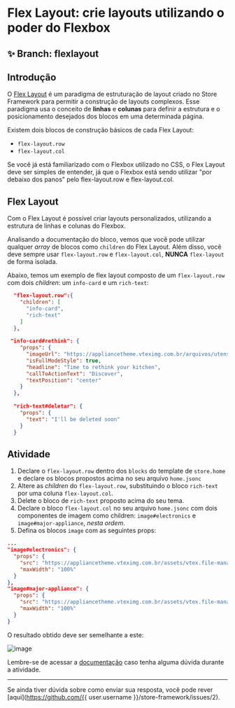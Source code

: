 # Flex Layout: crie layouts utilizando o poder do Flexbox

## :sparkles: **Branch:** flexlayout

## Introdução

O [Flex Layout](https://vtex.io/docs/components/layout/vtex.flex-layout) é um paradigma de estruturação de layout criado no Store Framework para permitir a construção de layouts complexos. Esse paradigma usa o conceito de **linhas** e **colunas** para definir a estrutura e o posicionamento desejados dos blocos em uma determinada página.

Existem dois blocos de construção básicos de cada Flex Layout:

- `flex-layout.row`
- `flex-layout.col`

Se você já está familiarizado com o Flexbox utilizado no CSS, o Flex Layout deve ser simples de entender, já que o Flexbox está sendo utilizar "por debaixo dos panos" pelo flex-layout.row e flex-layout.col.

## Flex Layout

Com o Flex Layout é possível criar layouts personalizados, utilizando a estrutura de linhas e colunas do Flexbox.

Analisando a documentação do bloco, vemos que você pode utilizar qualquer *array* de blocos como `children` do Flex Layout. Além disso, você deve sempre usar `flex-layout.row` e `flex-layout.col`, **NUNCA** `flex-layout` de forma isolada.

Abaixo, temos um exemplo de flex layout composto de um `flex-layout.row` com dois *children*: um `info-card` e um `rich-text`:

```json
  "flex-layout.row":{
    "children": [
      "info-card",
      "rich-text"
    ]
  },
  
 "info-card#rethink": {
    "props": {
      "imageUrl": "https://appliancetheme.vteximg.com.br/arquivos/utensilios-cozinha-min.png",
      "isFullModeStyle": true,
      "headline": "Time to rethink your kitchen",
      "callToActionText": "Discover",
      "textPosition": "center"
    }
  },
  
  "rich-text#deletar": {
    "props": {
      "text": "I'll be deleted soon"
    }
  }
```

## Atividade

1. Declare o `flex-layout.row` dentro dos `blocks` do template de `store.home` e declare os blocos propostos acima no seu arquivo `home.jsonc`
2. Altere as *children* do `flex-layout.row`, substituindo o bloco `rich-text` por uma coluna `flex-layout.col`.
3. Delete o bloco de `rich-text` proposto acima do seu tema.
4. Declare o bloco `flex-layout.col` no seu arquivo `home.jsonc` com dois componentes de imagem como children: `image#electronics` e `image#major-appliance`, *nesta ordem*.
5. Defina os blocos `image` com as seguintes props:

```json
...
"image#electronics": {
  "props": {
    "src": "https://appliancetheme.vteximg.com.br/assets/vtex.file-manager-graphql/images/electronics_banner___25d69b49f8224b369375e68513b4d593.png",
    "maxWidth": "100%"
  }
},
"image#major-appliance": {
  "props": {
    "src": "https://appliancetheme.vteximg.com.br/assets/vtex.file-manager-graphql/images/major_appliance_banner___bb10093866a127345ddfbcca3efa5022.png",
    "maxWidth": "100%"
  }
}
```

O resultado obtido deve ser semelhante a este:

![image](https://user-images.githubusercontent.com/12139385/70185681-0c5ed300-16c9-11ea-9260-b88179b508f2.png)


Lembre-se de acessar a [documentação](https://vtex.io/docs/components/layout/vtex.flex-layout) caso tenha alguma dúvida durante a atividade.

----

Se ainda tiver dúvida sobre como enviar sua resposta, você pode rever [aqui](https://github.com/{{ user.username }}/store-framework/issues/2).
